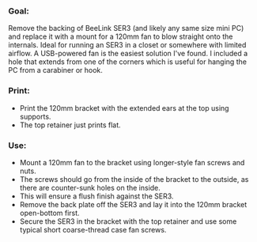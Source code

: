 ### Goal:

Remove the backing of BeeLink SER3 (and likely any same size mini PC) and replace it with a mount for a 120mm fan to blow straight onto the internals.
Ideal for running an SER3 in a closet or somewhere with limited airflow. A USB-powered fan is the easiest solution I've found.
I included a hole that extends from one of the corners which is useful for hanging the PC from a carabiner or hook.


### Print:

- Print the 120mm bracket with the extended ears at the top using supports.
- The top retainer just prints flat.


### Use:

- Mount a 120mm fan to the bracket using longer-style fan screws and nuts.
- The screws should go from the inside of the bracket to the outside, as there are counter-sunk holes on the inside.
- This will ensure a flush finish against the SER3.
- Remove the back plate off the SER3 and lay it into the 120mm bracket open-bottom first.
- Secure the SER3 in the bracket with the top retainer and use some typical short coarse-thread case fan screws.
